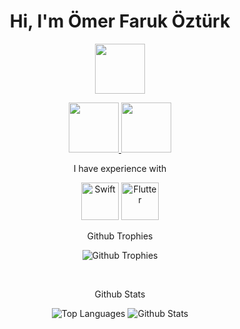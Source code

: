<h1 align="center">Hi, I'm Ömer Faruk Öztürk</h1>
<p align="center">
  <a href="https://ozturkomerfaruk.com/" alt="My Blog">
    <img src="https://ozturkomerfaruk.com/wp-content/uploads/2021/10/ozturkomerfaruk.png" width="80" height="80" />
  </a>
</p>
<p align="center">
  <a href="https://www.linkedin.com/in/ozturkomerfaruk/" alt="Linkedin">
    <img src="https://img.icons8.com/color/344/linkedin.png" width="80" height="80" />
  </a>
  <a href="https://app.patika.dev/ozturkomerfaruk" alt="Patika Dev">
    <img src="https://patika-prod.s3.eu-central-1.amazonaws.com/staticFiles/patikaLogo.png" width="80" height="80" />
  </a>
</p>

<p align="center"> I have experience with </p>
<p align="center">
  <img src="https://developer.apple.com/swift/" width="60" height="60" alt="Swift"/>
  <img src="https://img.icons8.com/color/344/flutter.png" width="60" height="60" alt="Flutter"/>
</p>

<p align="center">Github Trophies</p>
<p align="center">
  <img src="https://github-profile-trophy.vercel.app/?username=ozturkomerfaruk&no-frame=true&column=7&include_all_commits=true&count_private=true&show_icons=true&theme=tokyonight&margin-w=20" alt="Github Trophies"/>
</p>  
</br>
<p align="center">Github Stats</p>
<p align="center">
  <img src="https://github-readme-stats.vercel.app/api/top-langs/?username=ozturkomerfaruk&layout=compact&langs_count=8&show_icons=true&theme=tokyonight&margin-w=20" alt="Top Languages"/>
  <img src="https://github-readme-stats.vercel.app/api?username=ozturkomerfaruk&show_icons=true&theme=tokyonight&margin-w=20" alt="Github Stats"/>
</p>
